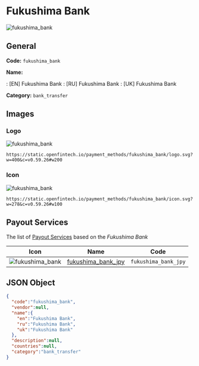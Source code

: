 
# Fukushima Bank 
![fukushima_bank](https://static.openfintech.io/payment_methods/fukushima_bank/logo.svg?w=400&c=v0.59.26#w200)  

## General 
**Code:** `fukushima_bank` 
 
**Name:** 
 
:	[EN] Fukushima Bank 
:	[RU] Fukushima Bank 
:	[UK] Fukushima Bank 
 
**Category:** `bank_transfer` 
 

## Images 

### Logo 
![fukushima_bank](https://static.openfintech.io/payment_methods/fukushima_bank/logo.svg?w=400&c=v0.59.26#w200)  

```
https://static.openfintech.io/payment_methods/fukushima_bank/logo.svg?w=400&c=v0.59.26#w200
```  

### Icon 
![fukushima_bank](https://static.openfintech.io/payment_methods/fukushima_bank/icon.svg?w=278&c=v0.59.26#w100)  

```
https://static.openfintech.io/payment_methods/fukushima_bank/icon.svg?w=278&c=v0.59.26#w100
```  

## Payout Services 
 
The list of [Payout Services](/payout-services/) based on the _Fukushima Bank_ 

|Icon|Name|Code| 
|:---:|:---:|:---:| 
|![fukushima_bank](https://static.openfintech.io/payout_methods/fukushima_bank/icon.svg?w=278&c=v0.59.26#w40) |[fukushima_bank_jpy](/payout-services/fukushima_bank_jpy/)|`fukushima_bank_jpy`| 
 

## JSON Object 

```json
{
  "code":"fukushima_bank",
  "vendor":null,
  "name":{
    "en":"Fukushima Bank",
    "ru":"Fukushima Bank",
    "uk":"Fukushima Bank"
  },
  "description":null,
  "countries":null,
  "category":"bank_transfer"
}
```  
